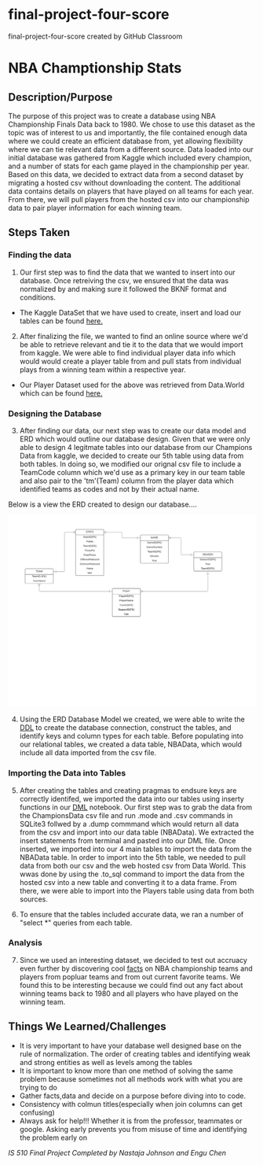 # final-project-four-score
final-project-four-score created by GitHub Classroom

# NBA Champtionship Stats

## Description/Purpose

The purpose of this project was to create a database using NBA Championship Finals Data back to 1980. We chose to use this dataset as the topic was of interest to us and importantly, the file contained enough data where we could create an efficient database from, yet allowing flexibility where we can tie relevant data from a different source. Data loaded into our initial database was gathered from Kaggle which included every champion, and a number of stats for each game played in the championship per year. Based on this data, we decided to extract data from a second dataset by migrating a hosted csv without downloading the content. The additional data contains details on players that have played on all teams for each year. From there, we will pull players from the hosted csv into our championship data to pair player information for each winning team. 
 
## Steps Taken

  ### Finding the data
 
 1. Our first step was to find the data that we wanted to insert into our database. Once retreiving the csv, we ensured that the data was normalized by and making sure it followed the BKNF format and conditions. 
 
 * The Kaggle DataSet that we have used to create, insert and load our tables can be found [here.](https://www.kaggle.com/daverosenman/nba-finals-team-stats)
  
 2. After finalizing the file, we wanted to find an online source where we'd be able to retrieve relevant and tie it to the data that we would import from kaggle. We were able to find individual player data info which would would create a player table from and pull stats from individual plays from a winning team within a respective year. 
 
 * Our Player Dataset used for the above was retrieved from Data.World which can be found [here.](https://data.world/jgrosz99/nba-player-data-1978-2016)
 
  ### Designing the Database

 3. After finding our data, our next step was to create our data model and ERD which would outline our database design. Given that we were only able to design 4 legitmate tables into our database from our Champions Data from kaggle, we decided to create our 5th table using data from both tables. In doing so, we modified our orignal csv file to include a TeamCode column which we'd use as a primary key in our team table and also pair to the 'tm'(Team) column from the player data which identified teams as codes and not by their actual name. 
 
 Below is a view the ERD created to design our database....
 
 ![ERD](https://github.com/fairfield-university-is510-fall2017/final-project-four-score/blob/master/NBA_ERD%20.png) 
 
 4. Using the ERD Database Model we created, we were able to write the [DDL](https://github.com/fairfield-university-is510-fall2017/final-project-four-score/blob/master/DDL.ipynb) to create the database connection, construct the tables, and identify keys and column types for each table. Before populating into our relational tables, we created a data table, NBAData, which would include all data imported from the csv file. 
 
  ### Importing the Data into Tables 
 
 5. After creating the tables and creating pragmas to endsure keys are correctly identifed, we imported the data into our tables using inserty functions in our [DML](https://github.com/fairfield-university-is510-fall2017/final-project-four-score/blob/master/DML.ipynb)  notebook. Our first step was to grab the data from the ChampionsData csv file and run .mode and .csv commands in SQLite3 follwed by a .dump commmand which would return all data from the csv and import into our data table (NBAData). We extracted the  insert statements from terminal and pasted into our DML file. Once inserted, we imported into our 4 main tables to import the data from the NBAData table. In order to import into the 5th table, we needed to pull data from both our csv and the web hosted csv from Data World. This wwas done by using the .to_sql command to import the data from the hosted csv into a new table and converting it to a data frame. From there, we were able to import into the Players table using data from both sources.
 
 6. To ensure that the tables included accurate data, we ran a number of "select *" queries from each table.
 
  ### Analysis 
 
 7. Since we used an interesting dataset, we decided to test out accruacy even further by discovering cool [facts](https://github.com/fairfield-university-is510-fall2017/final-project-four-score/blob/master/Analysis.ipynb) on NBA championship teams and players from popluar teams and from out current favorite teams. We found this to be interesting because we could find out any fact about winning teams back to 1980 and all players who have played on the winning team. 
 
 
 ## Things We Learned/Challenges
 - It is very important to have your database well designed base on the rule of normalization. The order of creating tables and identifying weak and strong entities as well as levels among the tables
 - It is important to know more than one method of solving the same problem because sometimes not all methods work with what you are trying to do
 - Gather facts,data and decide on a purpose before diving into to code.
 - Consistency with colmun titles(especially when join columns can get confusing) 
 - Always ask for help!!! Whether it is from the professor, teammates or google. Asking early prevents you from misuse of time and identifying the problem early on 
 
 
 
 
 *IS 510 Final Project Completed by Nastaja Johnson and Engu Chen*
